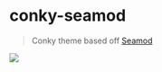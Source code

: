 # conky-seamod

> Conky theme based off [Seamod](http://seajey.deviantart.com/art/Conky-Seamod-v0-1-283461046)

![](https://raw.githubusercontent.com/stevelacy/conky-seamod/master/screenshot.png)


